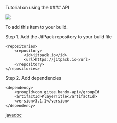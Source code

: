 Tutorial on using the #### API

[![](https://jitpack.io/v/com.gitee.handy-api/PlayerTitle.svg)](https://jitpack.io/#com.gitee.handy-api/PlayerTitle)

To add this item to your build.

Step 1. Add the JitPack repository to your build file
```
<repositories>
    <repository>
        <id>jitpack.io</id>
        <url>https://jitpack.io</url>
    </repository>
</repositories>
```
Step 2. Add dependencies
```
<dependency>
    <groupId>com.gitee.handy-api</groupId
    <artifactId>PlayerTitle</artifactId>
    <version>3.1.1</version>
</dependency>
```

[javadoc](https://handy-api.gitee.io/playertitle/)
